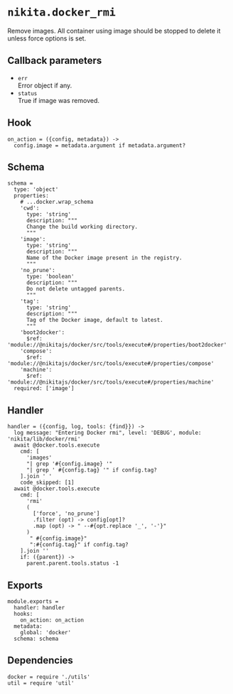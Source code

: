 
# `nikita.docker_rmi`

Remove images. All container using image should be stopped to delete it unless
force options is set.

## Callback parameters

* `err`   
  Error object if any.
* `status`   
  True if image was removed.

## Hook

    on_action = ({config, metadata}) ->
      config.image = metadata.argument if metadata.argument?

## Schema

    schema =
      type: 'object'
      properties:
        # ...docker.wrap_schema
        'cwd':
          type: 'string'
          description: """
          Change the build working directory.
          """
        'image':
          type: 'string'
          description: """
          Name of the Docker image present in the registry.
          """
        'no_prune':
          type: 'boolean'
          description: """
          Do not delete untagged parents.
          """
        'tag':
          type: 'string'
          description: """
          Tag of the Docker image, default to latest.
          """
        'boot2docker':
          $ref: 'module://@nikitajs/docker/src/tools/execute#/properties/boot2docker'
        'compose':
          $ref: 'module://@nikitajs/docker/src/tools/execute#/properties/compose'
        'machine':
          $ref: 'module://@nikitajs/docker/src/tools/execute#/properties/machine'
      required: ['image']

## Handler

    handler = ({config, log, tools: {find}}) ->
      log message: "Entering Docker rmi", level: 'DEBUG', module: 'nikita/lib/docker/rmi'
      await @docker.tools.execute
        cmd: [
          'images'
          "| grep '#{config.image} '"
          "| grep ' #{config.tag} '" if config.tag?
        ].join ' '
        code_skipped: [1]
      await @docker.tools.execute
        cmd: [
          'rmi'
          (
            ['force', 'no_prune']
            .filter (opt) -> config[opt]?
            .map (opt) -> " --#{opt.replace '_', '-'}"
          )
           " #{config.image}"
           ":#{config.tag}" if config.tag?
        ].join ''
        if: ({parent}) ->
          parent.parent.tools.status -1

## Exports

    module.exports =
      handler: handler
      hooks:
        on_action: on_action
      metadata:
        global: 'docker'
      schema: schema

## Dependencies

    docker = require './utils'
    util = require 'util'
